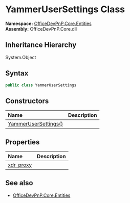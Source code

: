 # YammerUserSettings Class
  

**Namespace:** [OfficeDevPnP.Core.Entities](OfficeDevPnP.Core.Entities.md)  
**Assembly:** OfficeDevPnP.Core.dll  
## Inheritance Hierarchy
System.Object  
## Syntax
```C#
public class YammerUserSettings
```
## Constructors
|**Name**|**Description**|
|:-----|:-----|
| [YammerUserSettings()](OfficeDevPnP.Core.Entities.YammerUserSettings.ctor1.md) |  
## Properties
|**Name**|**Description**|
|:-----|:-----|
| [xdr_proxy](OfficeDevPnP.Core.Entities.YammerUserSettings.xdr_proxy.md) | 
## See also
- [OfficeDevPnP.Core.Entities](OfficeDevPnP.Core.Entities.md)
